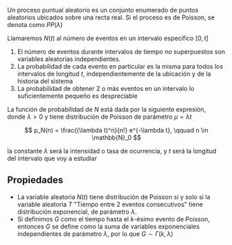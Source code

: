 Un proceso puntual aleatorio es un conjunto enumerado de puntos aleatorios ubicados sobre una recta real. Si el proceso es de Poisson, se denota como $PP(\lambda)$

Llamaremos $N(t)$ al número de eventos en un intervalo específico $[0, t]$

1. El número de eventos durante intervalos de tiempo no superpuestos son variables aleatorias independientes.
2. La probabilidad de cada evento en particular es la misma para todos los intervalos de longitud $t$, independientemente de la ubicación y de la historia del sistema
3. La probabilidad de obtener $2$ o más eventos en un intervalo lo suficientemente pequeño es despreciable

La función de probabilidad de $N$ está dada por la siguiente expresión, donde $\lambda > 0$ y tiene distribución de Poisson de parámetro $\mu = \lambda t$

$$
p_N(n) = \frac{(\lambda t)^n}{n!} e^{-\lambda t}, \qquad n \in \mathbb{N}_0
$$

la constante $\lambda$ será la intensidad o tasa de ocurrencia, y $t$ será la longitud del intervalo que voy a estudiar

## Propiedades

- La variable aleatoria $N(t)$ tiene distribución de Poisson si y solo si la variable aleatoria $T$ "Tiempo entre 2 eventos consecutivos" tiene distribución exponencial, de parámetro $\lambda$.
- Si definimos $G$ como el tiempo hasta el $k$-ésimo evento de Poisson, entonces $G$ se define como la suma de variables exponenciales independientes de parámetro $\lambda$, por lo que $G \sim \Gamma(k, \lambda)$
